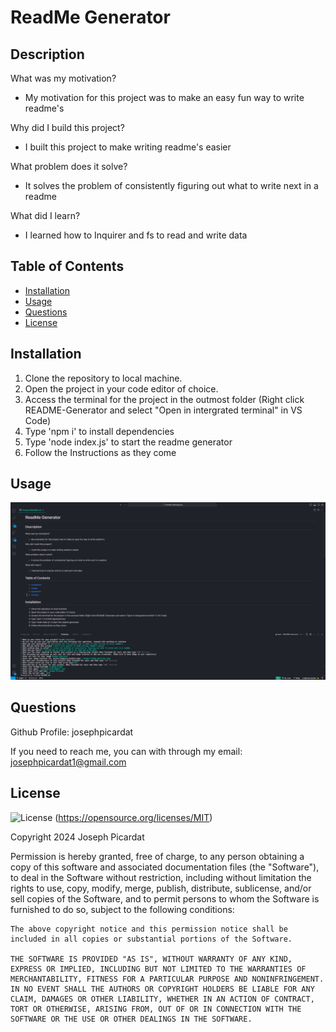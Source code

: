 # ReadMe Generator

## Description

What was my motivation?

-   My motivation for this project was to make an easy fun way to write readme's

Why did I build this project?

-   I built this project to make writing readme's easier

What problem does it solve?

-   It solves the problem of consistently figuring out what to write next in a readme

What did I learn?

-   I learned how to Inquirer and fs to read and write data

## Table of Contents

-   [Installation](#installation)
-   [Usage](#usage)
-   [Questions](#questions)
-   [License](#license)

## Installation

1. Clone the repository to local machine.
2. Open the project in your code editor of choice.
3. Access the terminal for the project in the outmost folder (Right click README-Generator and select "Open in intergrated terminal" in VS Code)
4. Type 'npm i' to install dependencies
5. Type 'node index.js' to start the readme generator
6. Follow the Instructions as they come

## Usage

![Readme Generator](./images/readme_generator.png)

## Questions

Github Profile: josephpicardat

If you need to reach me, you can with through my email: josephpicardat1@gmail.com

## License

![License](https://img.shields.io/badge/License-MIT-yellow.svg)
(https://opensource.org/licenses/MIT)

Copyright 2024 Joseph Picardat

Permission is hereby granted, free of charge, to any person obtaining a copy of this software and associated documentation files (the "Software"), to deal in the Software without restriction, including without limitation the rights to use, copy, modify, merge, publish, distribute, sublicense, and/or sell copies of the Software, and to permit persons to whom the Software is furnished to do so, subject to the following conditions:

    The above copyright notice and this permission notice shall be included in all copies or substantial portions of the Software.

    THE SOFTWARE IS PROVIDED "AS IS", WITHOUT WARRANTY OF ANY KIND, EXPRESS OR IMPLIED, INCLUDING BUT NOT LIMITED TO THE WARRANTIES OF MERCHANTABILITY, FITNESS FOR A PARTICULAR PURPOSE AND NONINFRINGEMENT. IN NO EVENT SHALL THE AUTHORS OR COPYRIGHT HOLDERS BE LIABLE FOR ANY CLAIM, DAMAGES OR OTHER LIABILITY, WHETHER IN AN ACTION OF CONTRACT, TORT OR OTHERWISE, ARISING FROM, OUT OF OR IN CONNECTION WITH THE SOFTWARE OR THE USE OR OTHER DEALINGS IN THE SOFTWARE.
